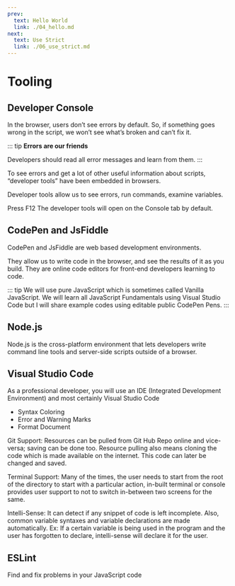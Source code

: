 ```yaml
---
prev:
  text: Hello World
  link: ./04_hello.md 
next:
  text: Use Strict
  link: ./06_use_strict.md
---
```

# Tooling

## Developer Console

In the browser, users don’t see errors by default. So, if something goes wrong in the script, we won’t see what’s broken and can’t fix it.

::: tip
**Errors are our friends**

Developers should read all error messages and learn from them.
:::

To see errors and get a lot of other useful information about scripts, “developer tools” have been embedded in browsers.

Developer tools allow us to see errors, run commands, examine variables.

Press F12 The developer tools will open on the Console tab by default.

## CodePen and JsFiddle

CodePen and JsFiddle are web based development environments.

They allow us to write code in the browser, and see the results of it as you build.
They are online code editors for front-end developers learning to code.

::: tip
We will use pure JavaScript which is sometimes called Vanilla JavaScript.
We will learn all JavaScript Fundamentals using Visual Studio Code but I will share example codes using editable public CodePen Pens.
:::

## Node.js

Node.js is the cross-platform environment that lets developers write command line tools and server-side scripts outside of a browser.

## Visual Studio Code

As a professional developer, you will use an IDE (Integrated Development Environment) and most certainly Visual Studio Code

* Syntax Coloring
* Error and Warning Marks
* Format Document

Git Support: Resources can be pulled from Git Hub Repo online and vice-versa; saving can be done too. Resource pulling also means cloning the code which is made available on the internet. This code can later be changed and saved.

Terminal Support: Many of the times, the user needs to start from the root of the directory to start with a particular action, in-built terminal or console provides user support to not to switch in-between two screens for the same.

Intelli-Sense: It can detect if any snippet of code is left incomplete. Also, common variable syntaxes and variable declarations are made automatically. Ex: If a certain variable is being used in the program and the user has forgotten to declare, intelli-sense will declare it for the user.

## ESLint

Find and fix problems in your JavaScript code
